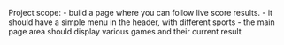 Project scope:
    - build a page where you can follow live score results. 
    - it should have a simple menu in the header, with different sports
    - the main page area should display various games and their current result
